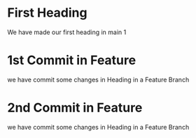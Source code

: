 # First Heading
We have made our first heading in main 1

# 1st Commit in Feature
we have commit some changes in Heading in a Feature Branch

# 2nd Commit in Feature
we have commit some changes in Heading in a Feature Branch
